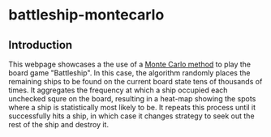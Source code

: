 # battleship-montecarlo

## Introduction

This webpage showcases a the use of a [Monte Carlo method](https://en.wikipedia.org/wiki/Monte_Carlo_method) to play the board game "Battleship". In this case, the algorithm randomly places the remaining ships to be found on the current board state tens of thousands of times. It aggregates the frequency at which a ship occupied each unchecked squre on the board, resulting in a heat-map showing the spots where a ship is statistically most likely to be. It repeats this process until it successfully hits a ship, in which case it changes strategy to seek out the rest of the ship and destroy it. 
